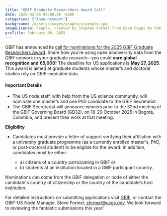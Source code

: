 ```yaml
---
title: "GBIF Graduate Researchers Award Call" 
date: 2025-02-06 09:00:00 -0500 
categories: ["Announcement"] 
background: /assets/images/graphics/people.jpg
imageLicense: People, created by Stephen Formel from Open Peeps by Pablo Stanley [https://www.openpeeps.com/](https://www.openpeeps.com/), [CC0](https://creativecommons.org/publicdomain/zero/1.0/)
preTitle: February 06, 2025
---
```


GBIF has announced its [call for nominations for the 2025 GBIF Graduate Researchers Award](https://www.gbif.org/news/4AAE2KOKBRJ0iS2DE2fT65/call-for-nominations-opens-for-2025-gbif-graduate-researchers-award). Share how you're using open biodiversity data from the GBIF network in your graduate research—you could **earn global recognition and €5,000!**
The deadline for US applications is **May 27, 2025**. This award is aimed at graduate students whose master’s and doctoral studies rely on GBIF-mediated data. 

#### Important Details

- The US node staff, with help from the US science community, will nominate one master’s and one PhD candidate to the GBIF Secretariat.
- The GBIF Secretariat will announce winners prior to the 32nd meeting of the GBIF Governing Board (GB32), on 18-20 October 2025 in Bogotá, Colombia, and present their work at that meeting.

**Eligibility**

- Candidates must provide a letter of support verifying their affiliation with a university graduate programme (as a currently enrolled master's, PhD, or post-doctoral student) to be eligible for the award. In addition, candidates must be either:

	- a) citizens of a country participating in GBIF or
    - b) students at an institution located in a GBIF participant country.

Nominations can come from the GBIF delegation or node of either the candidate's country of citizenship or the country of the candidate’s host institution.

For detailed instructions on submitting applications visit [GBIF](https://www.gbif.org/news/4AAE2KOKBRJ0iS2DE2fT65/call-for-nominations-opens-for-2025-gbif-graduate-researchers-award), or contact the GBIF-US Node Manager, Steve Formel, [sformel@usgs.gov](sformel@usgs.gov). We look forward to reviewing the fantastic submissions this year!
